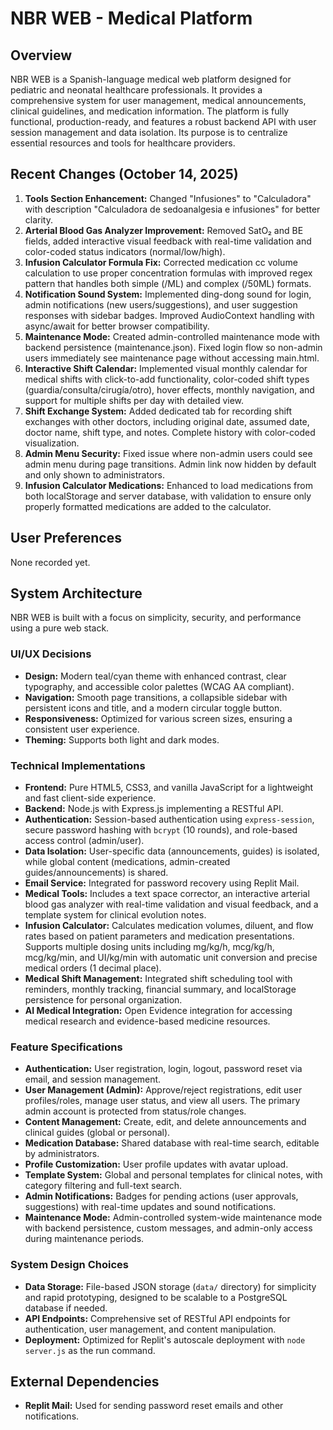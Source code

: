 # NBR WEB - Medical Platform

## Overview
NBR WEB is a Spanish-language medical web platform designed for pediatric and neonatal healthcare professionals. It provides a comprehensive system for user management, medical announcements, clinical guidelines, and medication information. The platform is fully functional, production-ready, and features a robust backend API with user session management and data isolation. Its purpose is to centralize essential resources and tools for healthcare providers.

## Recent Changes (October 14, 2025)
1. **Tools Section Enhancement:** Changed "Infusiones" to "Calculadora" with description "Calculadora de sedoanalgesia e infusiones" for better clarity.
2. **Arterial Blood Gas Analyzer Improvement:** Removed SatO₂ and BE fields, added interactive visual feedback with real-time validation and color-coded status indicators (normal/low/high).
3. **Infusion Calculator Formula Fix:** Corrected medication cc volume calculation to use proper concentration formulas with improved regex pattern that handles both simple (/ML) and complex (/50ML) formats.
4. **Notification Sound System:** Implemented ding-dong sound for login, admin notifications (new users/suggestions), and user suggestion responses with sidebar badges. Improved AudioContext handling with async/await for better browser compatibility.
5. **Maintenance Mode:** Created admin-controlled maintenance mode with backend persistence (maintenance.json). Fixed login flow so non-admin users immediately see maintenance page without accessing main.html.
6. **Interactive Shift Calendar:** Implemented visual monthly calendar for medical shifts with click-to-add functionality, color-coded shift types (guardia/consulta/cirugía/otro), hover effects, monthly navigation, and support for multiple shifts per day with detailed view.
7. **Shift Exchange System:** Added dedicated tab for recording shift exchanges with other doctors, including original date, assumed date, doctor name, shift type, and notes. Complete history with color-coded visualization.
8. **Admin Menu Security:** Fixed issue where non-admin users could see admin menu during page transitions. Admin link now hidden by default and only shown to administrators.
9. **Infusion Calculator Medications:** Enhanced to load medications from both localStorage and server database, with validation to ensure only properly formatted medications are added to the calculator.

## User Preferences
None recorded yet.

## System Architecture
NBR WEB is built with a focus on simplicity, security, and performance using a pure web stack.

### UI/UX Decisions
- **Design:** Modern teal/cyan theme with enhanced contrast, clear typography, and accessible color palettes (WCAG AA compliant).
- **Navigation:** Smooth page transitions, a collapsible sidebar with persistent icons and title, and a modern circular toggle button.
- **Responsiveness:** Optimized for various screen sizes, ensuring a consistent user experience.
- **Theming:** Supports both light and dark modes.

### Technical Implementations
- **Frontend:** Pure HTML5, CSS3, and vanilla JavaScript for a lightweight and fast client-side experience.
- **Backend:** Node.js with Express.js implementing a RESTful API.
- **Authentication:** Session-based authentication using `express-session`, secure password hashing with `bcrypt` (10 rounds), and role-based access control (admin/user).
- **Data Isolation:** User-specific data (announcements, guides) is isolated, while global content (medications, admin-created guides/announcements) is shared.
- **Email Service:** Integrated for password recovery using Replit Mail.
- **Medical Tools:** Includes a text space corrector, an interactive arterial blood gas analyzer with real-time validation and visual feedback, and a template system for clinical evolution notes.
- **Infusion Calculator:** Calculates medication volumes, diluent, and flow rates based on patient parameters and medication presentations. Supports multiple dosing units including mg/kg/h, mcg/kg/h, mcg/kg/min, and UI/kg/min with automatic unit conversion and precise medical orders (1 decimal place).
- **Medical Shift Management:** Integrated shift scheduling tool with reminders, monthly tracking, financial summary, and localStorage persistence for personal organization.
- **AI Medical Integration:** Open Evidence integration for accessing medical research and evidence-based medicine resources.

### Feature Specifications
- **Authentication:** User registration, login, logout, password reset via email, and session management.
- **User Management (Admin):** Approve/reject registrations, edit user profiles/roles, manage user status, and view all users. The primary admin account is protected from status/role changes.
- **Content Management:** Create, edit, and delete announcements and clinical guides (global or personal).
- **Medication Database:** Shared database with real-time search, editable by administrators.
- **Profile Customization:** User profile updates with avatar upload.
- **Template System:** Global and personal templates for clinical notes, with category filtering and full-text search.
- **Admin Notifications:** Badges for pending actions (user approvals, suggestions) with real-time updates and sound notifications.
- **Maintenance Mode:** Admin-controlled system-wide maintenance mode with backend persistence, custom messages, and admin-only access during maintenance periods.

### System Design Choices
- **Data Storage:** File-based JSON storage (`data/` directory) for simplicity and rapid prototyping, designed to be scalable to a PostgreSQL database if needed.
- **API Endpoints:** Comprehensive set of RESTful API endpoints for authentication, user management, and content manipulation.
- **Deployment:** Optimized for Replit's autoscale deployment with `node server.js` as the run command.

## External Dependencies
- **Replit Mail:** Used for sending password reset emails and other notifications.